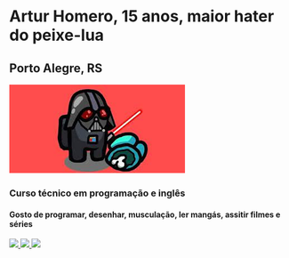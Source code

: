 <h1>Artur Homero, 15 anos, maior hater do peixe-lua </h1>
<h2>Porto Alegre, RS</h2>
<img src="amogusvader.jfif" alt="amogus">
<vid src="https://www.youtube.com/watch?v=eYuUAGXN0KM">
<h3>Curso técnico em programação e inglês</h3>
<h4>Gosto de programar, desenhar, musculação, ler mangás, assitir filmes e séries</h4>
<div class="contatos">
<a href="https://instagram.com/a_homeroo" target="_blank"><img src="https://img.shields.io/badge/-Instagram-%23E4405F?style=for-the-badge&logo=instagram&logoColor=white" target="_blank">
<a href=""><img src="https://img.shields.io/badge/-Gmail-%23333?style=for-the-badge logo=gmail&logoColor=red" target="_blank">
<a href="https://discord.gg/WQMFnHuU"><img src="https://img.shields.io/badge/-Discord-rgb(181, 24, 181)?style=for-the-badge&logo=discord&logoColor=purple" target="_blank">